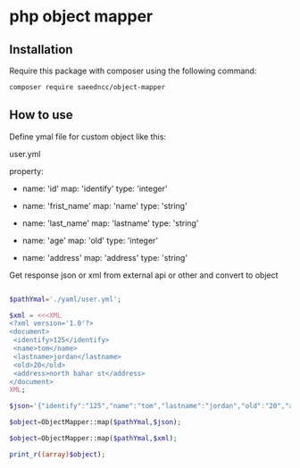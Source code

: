 # php object mapper

## Installation

Require this package with composer using the following command:

```bash
composer require saeedncc/object-mapper
```

## How to use

Define ymal file for custom object like this:

user.yml

property: 
 - name: 'id'
   map: 'identify'
   type: 'integer'

 - name: 'frist_name'
   map: 'name'
   type: 'string'

 - name: 'last_name'
   map: 'lastname'
   type: 'string'
   
   
 - name: 'age'
   map: 'old'
   type: 'integer'
   
 - name: 'address'
   map: 'address'
   type: 'string'

Get response json or xml from external api or other and convert to object




```php

$pathYmal='./yaml/user.yml';

$xml = <<<XML
<?xml version='1.0'?> 
<document>
 <identify>125</identify>
 <name>tom</name>
 <lastname>jordan</lastname>
 <old>20</old>
 <address>north bahar st</address>
</document>
XML;

$json='{"identify":"125","name":"tom","lastname":"jordan","old":"20","address":"north bahar st"}';

$object=ObjectMapper::map($pathYmal,$json);

$object=ObjectMapper::map($pathYmal,$xml);

print_r((array)$object);
```

